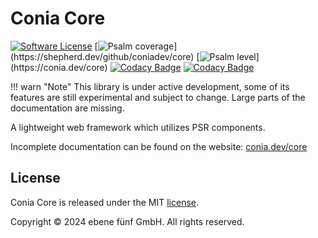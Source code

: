 Conia Core
==========

[![Software License](https://img.shields.io/badge/license-MIT-brightgreen.svg)](LICENSE.md)
[![Psalm coverage](https://shepherd.dev/github/coniadev/core/coverage.svg?)](https://shepherd.dev/github/coniadev/core)
[![Psalm level](https://shepherd.dev/github/coniadev/core/level.svg?)](https://conia.dev/core)
[![Codacy Badge](https://app.codacy.com/project/badge/Grade/062d5c9d41454d08b240b63bcf35bfc1)](https://app.codacy.com/gh/coniadev/core/dashboard?utm_source=gh&utm_medium=referral&utm_content=&utm_campaign=Badge_grade)
[![Codacy Badge](https://app.codacy.com/project/badge/Coverage/062d5c9d41454d08b240b63bcf35bfc1)](https://app.codacy.com/gh/coniadev/core/dashboard?utm_source=gh&utm_medium=referral&utm_content=&utm_campaign=Badge_coverage)

!!! warn "Note"
    This library is under active development, some of its features are still
    experimental and subject to change. Large parts of the documentation are
    missing. 

A lightweight web framework which utilizes PSR components.

Incomplete documentation can be found on the website: [conia.dev/core](https://conia.dev/core/)

## License

Conia Core is released under the MIT [license](LICENSE.md).

Copyright © 2024 ebene fünf GmbH. All rights reserved.

